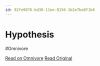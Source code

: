 ```yaml
---
id: 82fe9876-bd30-11ee-8156-1b2e7be8f1b6
---
```


# Hypothesis
#Omnivore

[Read on Omnivore](https://omnivore.app/me/hypothesis-18d4bbc649e)
[Read Original](https://hypothes.is/a/STaC4r0sEe6c64__kJmDtQ)

